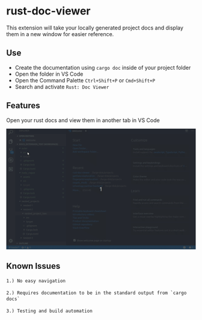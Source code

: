 # rust-doc-viewer

This extension will take your locally generated project docs and display them in a new window for easier reference.

## Use

* Create the documentation using `cargo doc` inside of your project folder
* Open the folder in VS Code
* Open the Command Palette `Ctrl+Shift+P` or `Cmd+Shift+P`
* Search and activate `Rust: Doc Viewer`

## Features

Open your rust docs and view them in another tab in VS Code

![Rust Doc Viewer Demo](images/rust-doc-viewer-demo.gif)

## Known Issues

    1.) No easy navigation

    2.) Requires documentation to be in the standard output from `cargo docs` 

    3.) Testing and build automation
